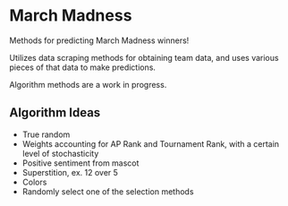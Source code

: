 # March Madness

Methods for predicting March Madness winners!

Utilizes data scraping methods for obtaining team data, and uses various pieces of that data to make predictions.

Algorithm methods are a work in progress.

## Algorithm Ideas

* True random
* Weights accounting for AP Rank and Tournament Rank, with a certain level of stochasticity
* Positive sentiment from mascot 
* Superstition, ex. 12 over 5
* Colors
* Randomly select one of the selection methods 

